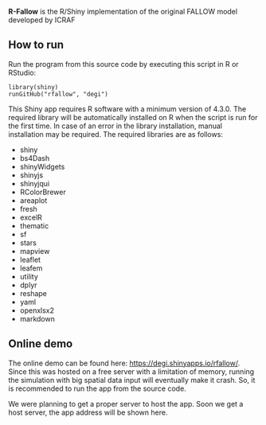 **R-Fallow** is the R/Shiny implementation of the original FALLOW model developed by ICRAF

## How to run

Run the program from this source code by executing this script in R or RStudio:

    library(shiny)
    runGitHub("rfallow", "degi")

This Shiny app requires R software with a minimum version of 4.3.0. The required library will be automatically installed on R when the script is run for the first time. In case of an error in the library installation, manual installation may be required. The required libraries are as follows:  

* shiny
* bs4Dash
* shinyWidgets
* shinyjs
* shinyjqui
* RColorBrewer
* areaplot
* fresh
* excelR
* thematic
* sf
* stars
* mapview
* leaflet
* leafem
* utility
* dplyr
* reshape
* yaml
* openxlsx2
* markdown 

## Online demo

The online demo can be found here: https://degi.shinyapps.io/rfallow/. Since this was hosted on a free server with a limitation of memory, running the simulation with big spatial data input will eventually make it crash. So, it is recommended to run the app from the source code.

We were planning to get a proper server to host the app. Soon we get a host server, the app address will be shown here. 
